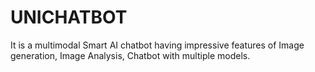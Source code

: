 # UNICHATBOT
It is a multimodal Smart AI chatbot having impressive features of Image generation, Image Analysis, Chatbot with multiple models.
